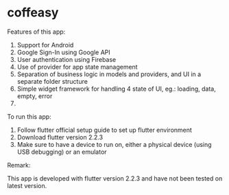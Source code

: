 # coffeasy

Features of this app: 

   1. Support for Android 
   2. Google Sign-In using Google API
   3. User authentication using Firebase
   4. Use of provider for app state management
   5. Separation of business logic in models and providers, and UI in a separate folder structure
   6. Simple widget framework for handling 4 state of UI, eg.: loading, data, empty, error
   7. 

To run this app: 

  1. Follow flutter official setup guide to set up flutter environment
  2. Download flutter version 2.2.3
  3. Make sure to have a device to run on, either a physical device (using USB debugging) or an emulator
 
    
Remark: 

   This app is developed with flutter version 2.2.3 and have not been tested on latest version.
 

